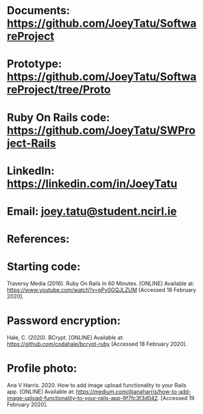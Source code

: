# Documents: https://github.com/JoeyTatu/SoftwareProject
# Prototype: https://github.com/JoeyTatu/SoftwareProject/tree/Proto
# Ruby On Rails code: https://github.com/JoeyTatu/SWProject-Rails

# LinkedIn: https://linkedin.com/in/JoeyTatu
# Email: joey.tatu@student.ncirl.ie

# References: 

# Starting code: 
Traversy Media (2016). Ruby On Rails In 60 Minutes. [ONLINE]
Available at: https://www.youtube.com/watch?v=pPy0GQJLZUM [Accessed 18 February 2020].

# Password encryption:
Hale, C. (2020). BCrypt. [ONLINE]
Available at: https://github.com/codahale/bcrypt-ruby [Accessed 18 February 2020].

# Profile photo:
Ana V Harris. 2020. How to add image upload functionality to your Rails app. [ONLINE]
Available at: https://medium.com/@anaharris/how-to-add-image-upload-functionality-to-your-rails-app-9f7fc3f3d042. [Accessed 19 February 2020].